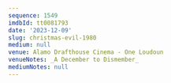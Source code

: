 ```yaml
---
sequence: 1549
imdbId: tt0081793
date: '2023-12-09'
slug: christmas-evil-1980
medium: null
venue: Alamo Drafthouse Cinema - One Loudoun
venueNotes: _A December to Dismember_
mediumNotes: null
---
```


